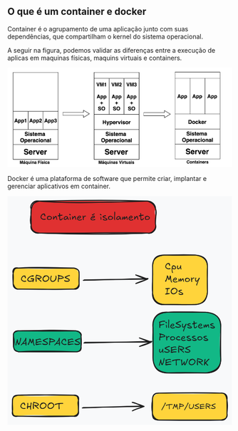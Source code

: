## O que é um container e docker

Container é o agrupamento de uma aplicação junto com suas dependências, que compartilham o kernel do sistema operacional.

A seguir na figura, podemos validar as diferenças entre a execução de aplicas em maquinas físicas, maquins virtuais e containers.

![Container](/img/container.png)


Docker é uma plataforma de software que permite criar, implantar e gerenciar aplicativos em container. 

![container01](/img/container01.png)


